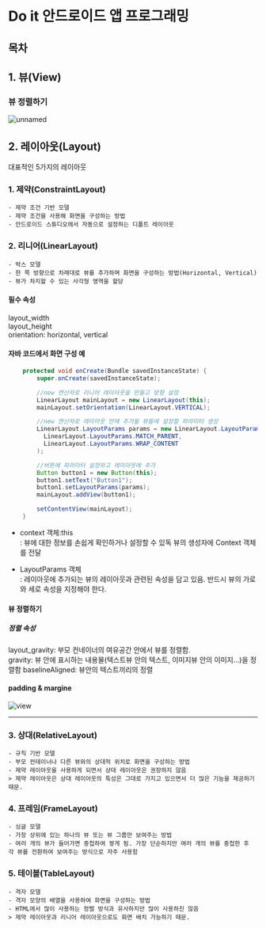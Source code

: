 Do it 안드로이드 앱 프로그래밍
======

목차
----
## 1. 뷰(View)

### 뷰 정렬하기

![unnamed](https://user-images.githubusercontent.com/49296139/107012291-2e2b7c80-67dc-11eb-9185-6c264c49f468.jpg)


## 2. 레이아웃(Layout)
대표적인 5가지의 레이아웃
### 1. 제약(ConstraintLayout)
    - 제약 조건 기반 모델
    - 제약 조건을 사용해 화면을 구성하는 방법
    - 안드로이드 스튜디오에서 자동으로 설정하는 디폴트 레이아웃
    
### 2. 리니어(LinearLayout)
    - 박스 모델
    - 한 쪽 방향으로 차례대로 뷰를 추가하며 화면을 구성하는 방법(Horizontal, Vertical)
    - 뷰가 차지할 수 있는 사각형 영역을 할당

#### 필수 속성
layout_width<br>
layout_height<br>
orientation: horizontal, vertical 

#### 자바 코드에서 화면 구성 예


~~~java
    protected void onCreate(Bundle savedInstanceState) {
        super.onCreate(savedInstanceState);

        //new 연산자로 리니어 레이아웃을 만들고 방향 설정
        LinearLayout mainLayout = new LinearLayout(this);
        mainLayout.setOrientation(LinearLayout.VERTICAL);

        //new 연산자로 레이아웃 안에 추가될 뷰들에 설정할 파라미터 생성
        LinearLayout.LayoutParams params = new LinearLayout.LayoutParams(
          LinearLayout.LayoutParams.MATCH_PARENT,
          LinearLayout.LayoutParams.WRAP_CONTENT
        );

        //버튼에 파라미터 설정하고 레이아웃에 추가
        Button button1 = new Button(this);
        button1.setText("Button1");
        button1.setLayoutParams(params);
        mainLayout.addView(button1);

        setContentView(mainLayout);
    }
~~~

* context 객체:this<br>
: 뷰에 대한 정보를 손쉽게 확인하거나 설정할 수 있독 뷰의 생성자에 Context 객체를 전달

* LayoutParams 객체<br>
: 레이아웃에 추가되는 뷰의 레이아웃과 관련된 속성을 담고 있음.
반드시 뷰의 가로와 세로 속성을 지정해야 한다. 

#### 뷰 정렬하기
##### 정렬 속성
layout_gravity: 부모 컨네이너의 여유공간 안에서 뷰를 정렬함.<br>
gravity: 뷰 안에 표시하는 내용물(텍스트뷰 안의 텍스트, 이미지뷰 안의 이미지...)을 정렬함
baselineAligned: 뷰안의 텍스트끼리의 정렬

#### padding & margine

![view](https://user-images.githubusercontent.com/49296139/107012772-ccb7dd80-67dc-11eb-9945-c4450b2eee73.jpg)

-----------------------------------------

### 3. 상대(RelativeLayout)
    - 규칙 기반 모델
    - 부모 컨테이너나 다른 뷰와의 상대적 위치로 화면을 구성하는 방법
    - 제약 레이아웃을 사용하게 되면서 상대 레이아웃은 권장하지 않음
    > 제약 레이아웃은 상대 레이아웃의 특성은 그대로 가지고 있으면서 더 많은 기능을 제공하기 때문.
### 4. 프레임(FrameLayout)
    - 싱글 모델
    - 가장 상위에 있는 하나의 뷰 또는 뷰 그룹만 보여주는 방법
    - 여러 개의 뷰가 들어가면 중첩하여 쌓게 됨. 가장 단순하지만 여러 개의 뷰를 중첩한 후 
    각 뷰를 전환하여 보여주는 방식으로 자주 사용함
### 5. 테이블(TableLayout)
    - 격자 모델
    - 격자 모양의 배열을 사용하여 화면을 구성하는 방법
    - HTML에서 많이 사용하는 정렬 방식과 유사하지만 많이 사용하진 않음
    > 제약 레이아웃과 리니어 레이아웃으로도 화면 배치 가능하기 때문.
    

    
